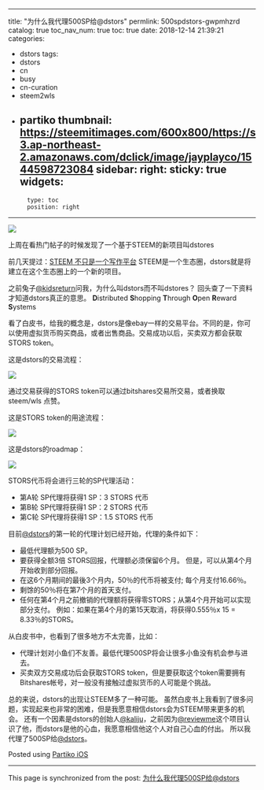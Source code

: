
---
title: "为什么我代理500SP给@dstors"
permlink: 500spdstors-gwpmhzrd
catalog: true
toc_nav_num: true
toc: true
date: 2018-12-14 21:39:21
categories:
- dstors
tags:
- dstors
- cn
- busy
- cn-curation
- steem2wls
- partiko
thumbnail: https://steemitimages.com/600x800/https://s3.ap-northeast-2.amazonaws.com/dclick/image/jayplayco/1544598723084
sidebar:
    right:
        sticky: true
widgets:
    -
        type: toc
        position: right
---


![](https://steemitimages.com/600x800/https://s3.ap-northeast-2.amazonaws.com/dclick/image/jayplayco/1544598723084)

上周在看热门帖子的时候发现了一个基于STEEM的新项目叫dstores

前几天提过：[STEEM 不只是一个写作平台](https://steemit.com/@ericet/steem-rdbejn5vfh)
STEEM是一个生态圈，dstors就是将建立在这个生态圈上的一个新的项目。

之前兔子[@kidsreturn](https://steemit.com/@kidsreturn)问我，为什么叫dstors而不叫dstores？
回头查了一下资料才知道dstors真正的意思。
**D**istributed
**S**hopping
**T**hrough
**O**pen
**R**eward
**S**ystems

看了白皮书，给我的概念是，dstors是像ebay一样的交易平台。不同的是，你可以使用虚拟货币购买商品，或者出售商品。交易成功以后，买卖双方都会获取STORS token。

这是dstors的交易流程：

![](https://steemitimages.com/0x0/https://steemitteamcn.000webhostapp.com/wp-content/uploads/2018/12/1-1-300x179.jpg)

通过交易获得的STORS token可以通过bitshares交易所交易，或者换取steem/wls 点赞。

这是STORS token的用途流程：

![](https://steemitimages.com/0x0/https://steemitteamcn.000webhostapp.com/wp-content/uploads/2018/12/2-1-300x156.jpg)

这是dstors的roadmap：

![](https://steemitimages.com/0x0/https://i.imgur.com/7lKtQSc.jpg)

STORS代币将会进行三轮的SP代理活动：

- 第A轮 SP代理将获得1 SP：3 STORS 代币
- 第B轮 SP代理将获得1 SP：2 STORS 代币
- 第C轮 SP代理将获得1 SP：1.5 STORS 代币

目前[@dstors](https://steemit.com/@dstors)的第一轮的代理计划已经开始，代理的条件如下：

- 最低代理额为500 SP。
- 要获得全额3倍 STORS回报，代理额必须保留6个月。 但是，可以从第4个月开始收到部分回报。
- 在这6个月期间的最後3个月内，50％的代币将被支付; 每个月支付16.66％。
- 剩馀的50％将在第7个月的首天支付。
- 任何在第4个月之前撤销的代理额将获得零STORS；从第4个月开始可以实现部分支付。 例如：如果在第4个月的第15天取消，将获得0.555％x 15 = 8.33％的STORS。

从白皮书中，也看到了很多地方不太完善，比如：

- 代理计划对小鱼们不友善。最低代理500SP将会让很多小鱼没有机会参与进去。
- 买卖双方交易成功后会获取STORS token，但是要获取这个token需要拥有Bitshares帐号，对一般没有接触过虚拟货币的人可能是个挑战。

总的来说，dstors的出现让STEEM多了一种可能。
虽然白皮书上我看到了很多问题，实现起来也非常的困难，但是我愿意相信dstors会为STEEM带来更多的机会。
还有一个因素是dstors的创始人[@kaliju](https://steemit.com/@kaliju)，之前因为[@reviewme](https://steemit.com/@reviewme)这个项目认识了他，而dstors是他的心血，我愿意相信他这个人对自己心血的付出。
所以我代理了500SP给[@dstors](https://steemit.com/@dstors)。

Posted using [Partiko iOS](https://steemit.com/@partiko-ios)

- - -

This page is synchronized from the post: [为什么我代理500SP给@dstors](https://steemit.com/@ericet/500spdstors-gwpmhzrd)
